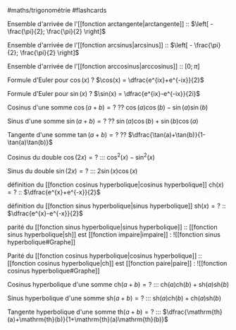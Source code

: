 #maths/trigonométrie #flashcards 

Ensemble d'arrivée de l'[[fonction arctangente|arctangente]] :: $\left[ - \frac{\pi}{2}; \frac{\pi}{2} \right]$
<!--SR:!2022-10-26,7,265-->

Ensemble d'arrivée de l'[[fonction arcsinus|arcsinus]] :: $\left[ - \frac{\pi}{2}; \frac{\pi}{2} \right]$
<!--SR:!2022-10-28,9,265-->

Ensemble d'arrivée de l'[[fonction arccosinus|arccosinus]] :: $\left[ 0; \pi \right]$
<!--SR:!2022-10-26,7,265-->

Formule d'Euler pour $\cos(x)$
?
$\cos(x) = \dfrac{e^{ix}+e^{-ix}}{2}$
<!--SR:!2022-11-29,61,262-->

Formule d'Euler pour $\sin(x)$
?
$\sin(x) = \dfrac{e^{ix}-e^{-ix}}{2i}$
<!--SR:!2022-10-22,52,221-->

Cosinus d'une somme $\cos(a+b) = ?$
??
$\cos(a)\cos(b) - \sin(a)\sin(b)$
<!--SR:!2022-12-13,80,186!2022-10-27,8,265-->

Sinus d'une somme $\sin(a+b) = ?$
??
$\sin(a)\cos(b)+\sin(b)\cos(a)$
<!--SR:!2022-10-23,54,230!2022-10-25,6,245-->

Tangente d'une somme $\tan(a+b) = ?$
??
$\dfrac{\tan(a)+\tan(b)}{1-\tan(a)\tan(b)}$
<!--SR:!2023-03-07,142,210!2022-10-20,3,265-->

Cosinus du double $\cos(2x) = ?$ ::: $\cos^2(x)-\sin^2(x)$
<!--SR:!2023-02-09,138,225!2022-10-22,3,225-->

Sinus du double $\sin(2x) = ?$ ::: $2\sin(x)\cos(x)$
<!--SR:!2023-01-12,123,226!2022-10-28,9,265-->

définition du [[fonction cosinus hyperbolique|cosinus hyperbolique]] $\mathrm{ch}(x)=?$ :: $\dfrac{e^{x}+e^{-x}}{2}$
<!--SR:!2023-01-05,80,279-->

définition du [[fonction sinus hyperbolique|sinus hyperbolique]] $\mathrm{sh}(x)=?$ :: $\dfrac{e^{x}-e^{-x}}{2}$
<!--SR:!2022-10-29,27,259-->

parité du [[fonction sinus hyperbolique|sinus hyperbolique]] :: [[fonction sinus hyperbolique|sh]] est [[fonction impaire|impaire]] : ![[fonction sinus hyperbolique#Graphe]]
<!--SR:!2023-01-11,86,299-->

Parité du [[fonction cosinus hyperbolique|cosinus hyperbolique]] :: [[fonction cosinus hyperbolique|ch]] est [[fonction paire|paire]] : ![[fonction cosinus hyperbolique#Graphe]]
<!--SR:!2022-12-21,66,300-->

Cosinus hyperbolique d'une somme $\mathrm{ch}(a+b) =?$ ::: $\mathrm{ch}(a)\mathrm{ch}(b) + \mathrm{sh}(a)\mathrm{sh}(b)$
<!--SR:!2023-02-02,110,254!2022-10-25,6,265-->

Sinus hyperbolique d'une somme $\mathrm{sh}(a+b) =?$ ::: $\mathrm{sh}(a)\mathrm{ch}(b) + \mathrm{ch}(a)\mathrm{sh}(b)$
<!--SR:!2022-11-26,73,254!2022-10-23,4,245-->

Tangente hyperbolique d'une somme $\mathrm{th}(a+b) =?$ ::: $\dfrac{\mathrm{th}(a)+\mathrm{th}(b)}{1+\mathrm{th}(a)\mathrm{th}(b)}$
<!--SR:!2022-10-21,48,254!2022-10-25,6,265-->

